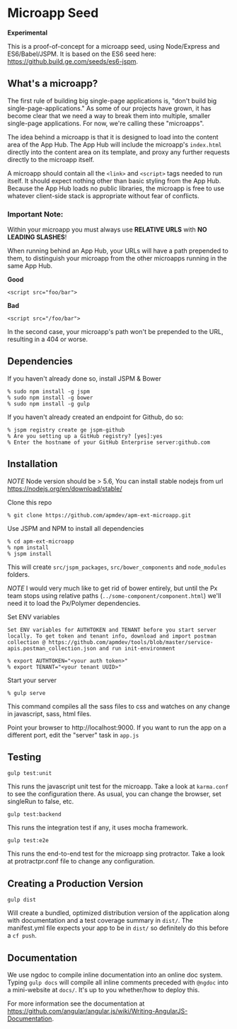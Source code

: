 Microapp Seed
===

**Experimental**

This is a proof-of-concept for a microapp seed, using Node/Express and ES6/Babel/JSPM. It is based on the ES6 seed here: https://github.build.ge.com/seeds/es6-jspm.

## What's a microapp?

The first rule of building big single-page applications is, "don't build big single-page-applications." As some of our projects have grown, it has become clear that we need a way to break them into multiple, smaller single-page applications. For now, we're calling these "microapps".

The idea behind a microapp is that it is designed to load into the content area of the App Hub. The App Hub will include the microapp's `index.html` directly into the content area on its template, and proxy any further requests directly to the microapp itself.

A microapp should contain all the `<link>` and `<script>` tags needed to run itself. It should expect nothing other than basic styling from the App Hub. Because the App Hub loads no public libraries, the microapp is free to use whatever client-side stack is appropriate without fear of conflicts.

### Important Note:

Within your microapp you must always use **RELATIVE URLS** with **NO LEADING SLASHES**!

When running behind an App Hub, your URLs will have a path prepended to them, to distinguish your microapp from the other microapps running in the same App Hub. 

**Good**
```
<script src="foo/bar">
```

**Bad**
```
<script src="/foo/bar">
```
In the second case, your microapp's path won't be prepended to the URL, resulting in a 404 or worse.

## Dependencies

If you haven't already done so, install JSPM & Bower
```
% sudo npm install -g jspm
% sudo npm install -g bower
% sudo npm install -g gulp
```

If you haven't already created an endpoint for Github, do so:
```
% jspm registry create ge jspm-github
% Are you setting up a GitHub registry? [yes]:yes
% Enter the hostname of your GitHub Enterprise server:github.com
```

## Installation

*NOTE* Node version should be > 5.6, You can install stable nodejs from url https://nodejs.org/en/download/stable/

Clone this repo
```
% git clone https://github.com/apmdev/apm-ext-microapp.git
```

Use JSPM and NPM to install all dependencies
```
% cd apm-ext-microapp
% npm install
% jspm install
```
This will create `src/jspm_packages`, `src/bower_components` and `node_modules` folders.

*NOTE* I would very much like to get rid of bower entirely, but until the Px team stops using relative paths (`../some-component/component.html`) we'll need it to load the Px/Polymer dependencies.

Set ENV variables
```
Set ENV variables for AUTHTOKEN and TENANT before you start server locally. To get token and tenant info, download and import postman collection @ https://github.com/apmdev/tools/blob/master/service-apis.postman_collection.json and run init-environment

% export AUTHTOKEN="<your auth token>"
% export TENANT="<your tenant UUID>"
```

Start your server
```
% gulp serve
```

This command compiles all the sass files to css and watches on any change in javascript, sass, html files.

Point your browser to http://localhost:9000. If you want to run the app on a different port, edit the "server" task in `app.js`


## Testing

```
gulp test:unit
```
This runs the javascript unit test for the microapp. Take a look at `karma.conf` to see the configuration there. As usual, you can change the browser, set singleRun to false, etc.

```
gulp test:backend
```

This runs the integration test if any, it uses mocha framework.

```
gulp test:e2e
```

This runs the end-to-end test for the microapp sing protractor. Take a look at protractpr.conf file to change any configuration.


## Creating a Production Version
```
gulp dist
```
Will create a bundled, optimized distribution version of the application along with documentation and a test coverage summary in `dist/`. The manifest.yml file expects your app to be in `dist/` so definitely do this before a `cf push`.

## Documentation

We use ngdoc to compile inline documentation into an online doc system. Typing `gulp docs` will compile all inline comments preceded with `@ngdoc` into a mini-website at `docs/`. It's up to you whether/how to deploy this.

For more information see the documentation at https://github.com/angular/angular.js/wiki/Writing-AngularJS-Documentation.
